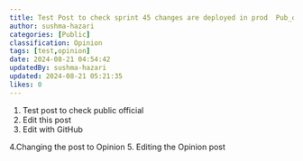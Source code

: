 ```yaml
---
title: Test Post to check sprint 45 changes are deployed in prod  Pub_official
author: sushma-hazari
categories: [Public]
classification: Opinion
tags: [test,opinion]
date: 2024-08-21 04:54:42 
updatedBy: sushma-hazari
updated: 2024-08-21 05:21:35 
likes: 0
---
```


1. Test post to check public official
2. Edit this post
3. Edit with GitHub

4.Changing the post to Opinion
5. Editing the Opinion post